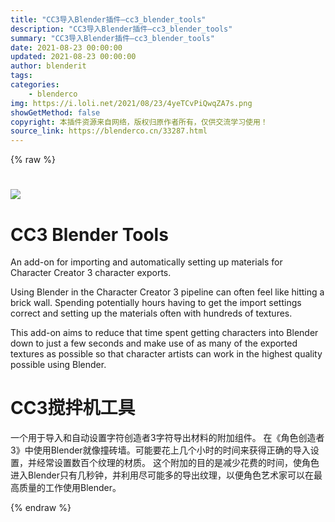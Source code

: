 ```yaml
---
title: "CC3导入Blender插件–cc3_blender_tools"
description: "CC3导入Blender插件–cc3_blender_tools"
summary: "CC3导入Blender插件–cc3_blender_tools"
date: 2021-08-23 00:00:00
updated: 2021-08-23 00:00:00
author: blenderit
tags: 
categories:
    - blenderco
img: https://i.loli.net/2021/08/23/4yeTCvPiQwqZA7s.png
showGetMethod: false
copyright: 本插件资源来自网络，版权归原作者所有，仅供交流学习使用！
source_link: https://blenderco.cn/33287.html
---
```


{% raw %}
<h1></h1><p><img src="https://i.loli.net/2021/08/23/4yeTCvPiQwqZA7s.png"></p><h1>CC3 Blender Tools</h1><p>An add-on for importing and automatically setting up materials for Character Creator 3 character exports.</p><p>Using Blender in the Character Creator 3 pipeline can often feel like hitting a brick wall. Spending potentially hours having to get the import settings correct and setting up the materials often with hundreds of textures.</p><p>This add-on aims to reduce that time spent getting characters into Blender down to just a few seconds and make use of as many of the exported textures as possible so that character artists can work in the highest quality possible using Blender.</p><h1>CC3搅拌机工具</h1><div></div><p>一个用于导入和自动设置字符创造者3字符导出材料的附加组件。 在《角色创造者3》中使用Blender就像撞砖墙。可能要花上几个小时的时间来获得正确的导入设置，并经常设置数百个纹理的材质。 这个附加的目的是减少花费的时间，使角色进入Blender只有几秒钟，并利用尽可能多的导出纹理，以便角色艺术家可以在最高质量的工作使用Blender。</p>
<div style="display: none">blenderco</div>
{% endraw %}